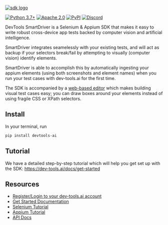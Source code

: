 [![sdk logo](https://dev-tools.ai/img/logo.svg)](https://dev-tools.ai/)<!-- TODO: FIXME -->

[![Python 3.7+](https://img.shields.io/badge/python-3.7%2B-blue)](https://www.python.org)
[![Apache 2.0](https://img.shields.io/badge/Apache-2.0-blue)](https://www.apache.org/licenses/LICENSE-2.0)
[![PyPI](https://img.shields.io/pypi/v/dev-tools-ai-selenium)](https://pypi.org/project/dev-tools-ai-selenium/)
[![Discord](https://img.shields.io/discord/853669216880295946?&logo=discord)](https://discord.gg/2J9WEYdq5C)

DevTools SmartDriver is a Selenium & Appium SDK that makes it easy to write robust cross-device app tests backed by computer vision and artificial intelligence.

SmartDriver integrates seamelessly with your existing tests, and will act as backup if your selectors break/fail by attempting to visually (computer vision) identify elements.

SmartDriver is able to accomplish this by automatically ingesting your appium elements (using both screenshots and element names) when you run your test cases with dev-tools.ai for the first time.

The SDK is accompanied by a [web-based editor](https://smartdriver.dev-tools.ai/) which makes building visual test cases easy; you can draw boxes around your elements instead of using fragile CSS or XPath selectors.

## Install
In your terminal, run

```bash
pip install devtools-ai
```
## Tutorial
We have a detailed step-by-step tutorial which will help you get set up with the SDK: https://dev-tools.ai/docs/get-started

## Resources
* [Register/Login to your dev-tools.ai account](https://smartdriver.dev-tools.ai/login)
* [Get Started Documentation](https://dev-tools.ai/docs/get-started)
* [Selenium Tutorial](https://dev-tools.ai/docs/category/tutorial---selenium)
* [Appium Tutorial](https://dev-tools.ai/docs/category/tutorial---appium)
* [API Docs](https://dev-tools.ai/docs/api)
